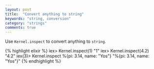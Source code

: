```yaml
---
layout: post
title:  "Convert anything to string"
keywords: "string, conversion"
category: "strings"
comments: true
---
```


Use `Kernel.inspect` to convert anything to `string`.

{% highlight elixir %}
iex> Kernel.inspect(1)
"1"
iex> Kernel.inspect(4.2)
"4.2"
iex(3)> Kernel.inspect %{pi: 3.14, name: "Yos"}
"%{pi: 3.14, name: \"Yos\"}"
{% endhighlight %}